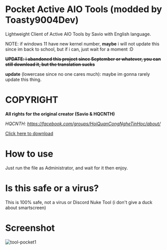 # Pocket Active AIO Tools (modded by Toasty9004Dev)

Lightweight Client of Active AIO Tools by Savio with English language.

NOTE: if windows 11 have new kernel number, **maybe** i will not update this since im back to school, but if i can, just wait for a moment :D

~~**UPDATE: i abandoned this project since September or whatever, you can still download it, but the translation sucks**~~

**update** (lowercase since no one cares much): maybe im gonna rarely update this thing.

# COPYRIGHT

**All rights for the original creator (Savio & HQCNTH)**

*HQCNTH: https://facebook.com/groups/HoiQuanCongNgheTinHoc/about/*

[Click here to download](https://github.com/Toasty9004Dev/PocketActiveAIOTools/releases/download/1.0-light/PocketActiveAIOTools.cmd)

# How to use

Just run the file as Administrator, and wait for it then enjoy.

# Is this safe or a virus?

This is 100% safe, not a virus or Discord Nuke Tool (i don't give a duck about smartscreen)

# Screenshot

![tool-pocket1](https://cdn.discordapp.com/attachments/953969089179701268/959997286333698048/unknown.png)

